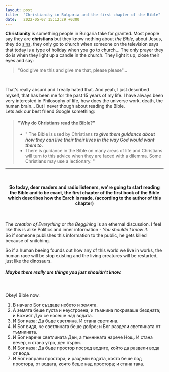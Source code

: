 ```yaml
---
layout: post
title:  "Christianity in Bulgaria and the first chapter of the Bible"
date:   2022-05-07 15:12:29 +0300
---
```


__Christianity__ is something people in Bulgaria take for granted. Most people say they are __christians__ but they know nothing about _the Bible_, about Jesus, they do [sins](https://en.wikipedia.org/wiki/Sin), they only go to church when someone on the television says that today is a type of holiday when you go to church...
The only prayer they do is when they light up a candle in the church. They light it up, close their eyes and say:  
>"God give me this and give me that, please please"...    

<br>

That's really absurd  and I really hated that. And yeah, I just described myself, that has been me for the past 15 years of my life. I have always been very interested in Philosophy of life, how does the universe work, death, the human brain... But I never though about reading the Bible.  
Lets ask our best friend Google something:  

> #### "Why do Christians read the Bible?"
> - " The Bible is used by Christians ___to give them guidance about how they can live their their lives in the way God would want them to.___  
> - There is guidance in the Bible on many areas of life and Christians will turn to this advice when they are faced with a dilemma. Some Christians may use a lectionary. "   

---

<br>


<h4>
<center>
So today, dear readers and radio listeners, we're going to start reading the Bible and to be exact, the first chapter of the first book of the Bible which describes how the Earch is made.  
(according to the author of this chapter)  
</center>  
</h4>

<br>

The *creation of Everything* or *the Beggining* is an ethernal discussion. I feel like this is alike Politics and inner information - *You shouldn't know it.*  
So if someone publishes this information to the public, he gets killed because of snitching.  

So if a human beeing founds out how any of this world we live in works, the human race will be stop existing and the living creatures will be restarted, just like the dinosaurs.   
##### Maybe there really are things you just shouldn't know. 

<br>

Okey! Bible now.  

1. В начало Бог създаде небето и земята.
2. А земята беше пуста и неустроена; и тъмнина покриваше бездната; и Божият Дух се носеше над водата.
3. И Бог каза: Да бъде светлина. И стана светлина.
4. И Бог видя, че светлината беше добро; и Бог раздели светлината от тъмнината.
5. И Бог нарече светлината Ден, а тъмнината нарече Нощ. И стана вечер, и стана утро, ден първи.
6. И Бог каза: Да бъде простор посред водите, който да раздели вода от вода.
7. И Бог направи простора; и раздели водата, която беше под простора, от водата, която беше над простора; и стана така.

